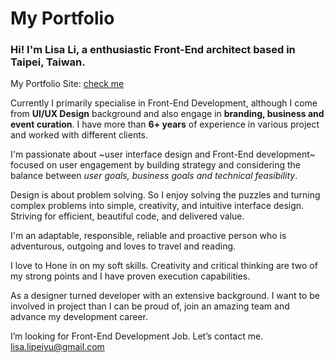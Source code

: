# My Portfolio

### Hi! I'm Lisa Li, a enthusiastic Front-End architect based in Taipei, Taiwan. 

My Portfolio Site: [check me](https://)

Currently I primarily specialise in Front-End Development, although I come from **UI/UX Design** background and also engage in **branding, business and event curation**. I have more than **6+ years** of experience in various project and worked with different clients.

I'm passionate about ~user interface design and Front-End development~ 
 focused on user engagement by building strategy and considering the balance between *user goals, business goals and technical feasibility*.

Design is about problem solving.  So I enjoy solving the puzzles and turning complex problems into simple,  creativity, and intuitive interface design. Striving for efficient, beautiful code, and delivered value.

I'm an adaptable, responsible, reliable and proactive person who is adventurous, outgoing and loves to travel and reading. 

I love to Hone in on my soft skills. Creativity and critical thinking are two of my strong points and I have proven execution capabilities. 

As a designer turned developer with an extensive background. I want to be involved in project than I can be proud of, join an amazing team and advance my development career. 

I’m looking for Front-End Development Job. Let’s contact me. [lisa.lipeiyu@gmail.com](mailto:lisa.lipeiyu@gmail.com)